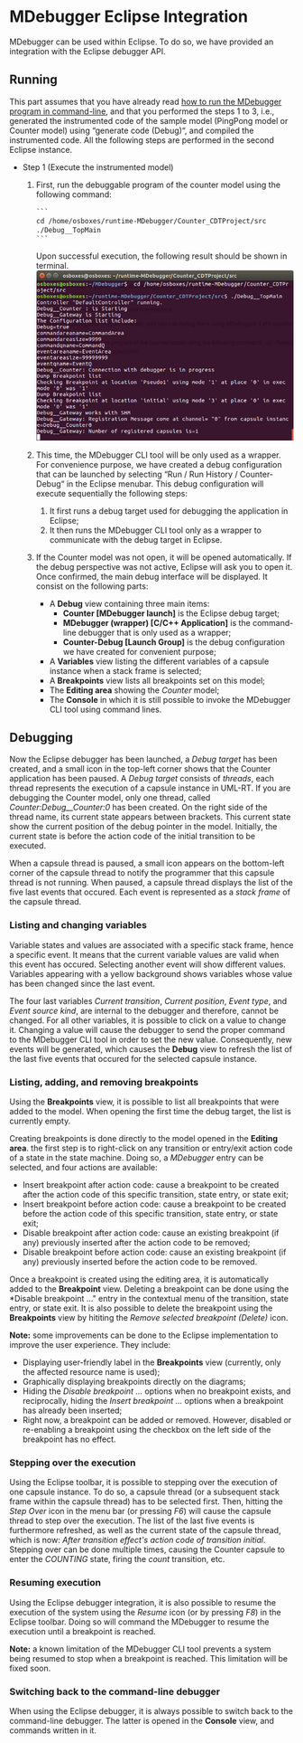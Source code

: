 # MDebugger Eclipse Integration
MDebugger can be used within Eclipse. To do so, we have provided an integration with the Eclipse debugger API.

## Running
This part assumes that you have already read [how to run the MDebugger program in command-line](https://github.com/moji1/MDebugger), and that you performed the steps 1 to 3, i.e., generated the instrumented code of the sample model (PingPong model or Counter model) using “generate code (Debug)“, and compiled the instrumented code. All the following steps are performed in the second Eclipse instance.

- Step 1 (Execute the instrumented model)
  1. First, run the debuggable program of the counter model using the following command:
    
         ```
         cd /home/osboxes/runtime-MDebugger/Counter_CDTProject/src
         ./Debug__TopMain
         ```
     Upon successful execution, the following result should be shown in terminal.  
            ![alt text](../screenshots/run-debuggable.png)
            
  2. This time, the MDebugger CLI tool will be only used as a wrapper. For convenience purpose, we have created a debug configuration that can be launched by selecting “Run / Run History / Counter-Debug“ in the Eclipse menubar. This debug configuration will execute sequentially the following steps:
      1. It first runs a debug target used for debugging the application in Eclipse;
      2. It then runs the MDebugger CLI tool only as a wrapper to communicate with the debug target in Eclipse.
      
  3. If the Counter model was not open, it will be opened automatically. If the debug perspective was not active, Eclipse will ask you to open it. Once confirmed, the main debug interface will be displayed. It consist on the following parts:
  
      * A **Debug** view containing three main items: 
        * **Counter [MDebugger launch]** is the Eclipse debug target;
        * **MDebugger (wrapper) [C/C++ Application]** is the command-line debugger that is only used as a wrapper;
        * **Counter-Debug [Launch Group]** is the debug configuration we have created for convenient purpose;
      * A **Variables** view listing the different variables of a capsule instance when a stack frame is selected;
      * A **Breakpoints** view lists all breakpoints set on this model;
      * The **Editing area** showing the *Counter* model;
      * The **Console** in which it is still possible to invoke the MDebugger CLI tool using command lines. 
      
## Debugging

Now the Eclipse debugger has been launched, a *Debug target* has been created, and a small icon in the top-left corner shows that the Counter application has been paused. A *Debug target* consists of *threads*, each thread represents the execution of a capsule instance in UML-RT. If you are debugging the Counter model, only one thread, called *Counter:Debug\_\_Counter:0* has been created. On the right side of the thread name, its current state appears between brackets. This current state show the current position of the debug pointer in the model. Initially, the current state is before the action code of the initial transition to be executed.

When a capsule thread is paused, a small icon appears on the bottom-left corner of the capsule thread to notify the programmer that this capsule thread is not running. When paused, a capsule thread displays the list of the five last events that occured. Each event is represented as a *stack frame* of the capsule thread. 

### Listing and changing variables

Variable states and values are associated with a specific stack frame, hence a specific event. It means that the current variable values are valid when this event has occured. Selecting another event will show different values. Variables appearing with a yellow background shows variables whose value has been changed since the last event.

The four last variables *Current transition*, *Current position*, *Event type*, and *Event source kind*, are internal to the debugger and therefore, cannot be changed. For all other variables, it is possible to click on a value to change it. Changing a value will cause the debugger to send the proper command to the MDebugger CLI tool in order to set the new value. Consequently, new events will be generated, which causes the **Debug** view to refresh the list of the last five events that occured for the selected capsule instance.

### Listing, adding, and removing breakpoints

Using the **Breakpoints** view, it is possible to list all breakpoints that were added to the model. When opening the first time the debug target, the list is currently empty.

Creating breakpoints is done directly to the model opened in the **Editing area**. the first step is to right-click on any transition or entry/exit action code of a state in the state machine. Doing so, a *MDebugger* entry can be selected, and four actions are available:
- Insert breakpoint after action code: cause a breakpoint to be created after the action code of this specific transition, state entry, or state exit;
- Insert breakpoint before action code: cause a breakpoint to be created before the action code of this specific transition, state entry, or state exit;
- Disable breakpoint after action code: cause an existing breakpoint (if any) previously inserted after the action code to be removed;
- Disable breakpoint before action code: cause an existing breakpoint (if any) previously inserted before the action code to be removed.

Once a breakpoint is created using the editing area, it is automatically added to the **Breakpoint** view. Deleting a breakpoint can be done using the *Disable breakpoint ..." entry in the contextual menu of the transition, state entry, or state exit. It is also possible to delete the breakpoint using the **Breakpoints** view by hititing the *Remove selected breakpoint (Delete)* icon.


**Note:** some improvements can be done to the Eclipse implementation to improve the user experience. They include:
- Displaying user-friendly label in the **Breakpoints** view (currently, only the affected resource name is used);
- Graphically displaying breakpoints directly on the diagrams;
- Hiding the *Disable breakpoint ...* options when no breakpoint exists, and reciprocally, hiding the *Insert breakpoint ...* options when a breakpoint has already been inserted;
- Right now, a breakpoint can be added or removed. However, disabled or re-enabling a breakpoint using the checkbox on the left side of the breakpoint has no effect.

### Stepping over the execution

Using the Eclipse toolbar, it is possible to stepping over the execution of one capsule instance. To do so, a capsule thread (or a subsequent stack frame within the capsule thread) has to be selected first. Then, hitting the *Step Over* icon in the menu bar (or pressing *F6*) will cause the capsule thread to step over the execution. The list of the last five events is furthermore refreshed, as well as the current state of the capsule thread, which is now: *After transition effect's action code of transition initial*. Stepping over can be done multiple times, causing the Counter capsule to enter the *COUNTING* state, firing the *count* transition, etc.


### Resuming execution

Using the Eclipse debugger integration, it is also possible to resume the execution of the system using the *Resume* icon (or by pressing *F8*) in the Eclipse toolbar. Doing so will command the MDebugger to resume the execution until a breakpoint is reached.  

**Note:** a known limitation of the MDebugger CLI tool prevents a system being resumed to stop when a breakpoint is reached. This limitation will be fixed soon.

### Switching back to the command-line debugger

When using the Eclipse debugger, it is always possible to switch back to the command-line debugger. The latter is opened in the **Console** view, and commands written in it.

